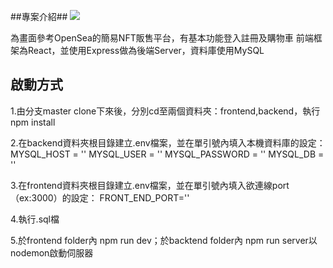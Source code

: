 ##專案介紹##
![](https://s3.us-west-2.amazonaws.com/secure.notion-static.com/9ca0d5d6-a6d8-4a07-bcba-432e47d901de/%E6%9C%AA%E5%91%BD%E5%90%8D.png?X-Amz-Algorithm=AWS4-HMAC-SHA256&X-Amz-Content-Sha256=UNSIGNED-PAYLOAD&X-Amz-Credential=AKIAT73L2G45EIPT3X45%2F20220914%2Fus-west-2%2Fs3%2Faws4_request&X-Amz-Date=20220914T084846Z&X-Amz-Expires=86400&X-Amz-Signature=068fafdb083d0b2c390de4a574ae42873a2a3d1a95c19cc8ee8f4d104cf86bcc&X-Amz-SignedHeaders=host&response-content-disposition=filename%20%3D%22%25E6%259C%25AA%25E5%2591%25BD%25E5%2590%258D.png%22&x-id=GetObject)


為畫面參考OpenSea的簡易NFT販售平台，有基本功能登入註冊及購物車
前端框架為React，並使用Express做為後端Server，資料庫使用MySQL

## 啟動方式

1.由分支master clone下來後，分別cd至兩個資料夾：frontend,backend，執行npm install

2.在backend資料夾根目錄建立.env檔案，並在單引號內填入本機資料庫的設定：
MYSQL_HOST = ''
MYSQL_USER = ''
MYSQL_PASSWORD = ''
MYSQL_DB = ''

3.在frontend資料夾根目錄建立.env檔案，並在單引號內填入欲連線port（ex:3000）的設定：
FRONT_END_PORT=''

4.執行.sql檔

5.於frontend folder內 npm run dev；於backtend folder內 npm run server以nodemon啟動伺服器
